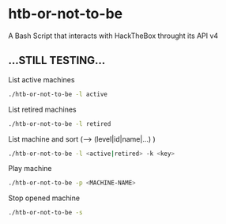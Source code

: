 # htb-or-not-to-be
A Bash Script that interacts with HackTheBox throught its API v4
## ...STILL TESTING...
List active machines
```bash
./htb-or-not-to-be -l active
```

List retired machines
```bash
./htb-or-not-to-be -l retired
```
List machine and sort (<key>--> (level|id|name|...) )
```bash
./htb-or-not-to-be -l <active|retired> -k <key>
```

Play machine
```bash
./htb-or-not-to-be -p <MACHINE-NAME>
```

Stop opened machine
```bash
./htb-or-not-to-be -s
```
